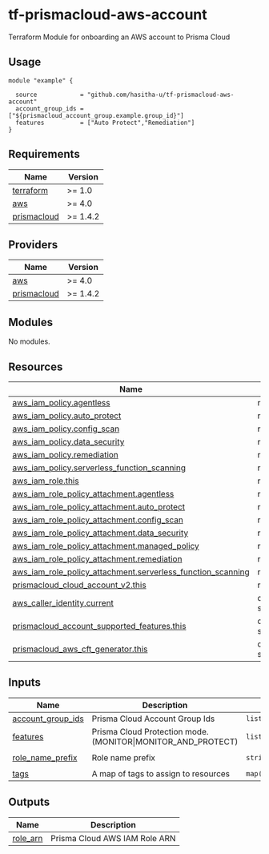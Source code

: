 # tf-prismacloud-aws-account
Terraform Module for onboarding an AWS account to Prisma Cloud

## Usage

```hcl
module "example" {

  source            = "github.com/hasitha-u/tf-prismacloud-aws-account"
  account_group_ids = ["${prismacloud_account_group.example.group_id}"]
  features          = ["Auto Protect","Remediation"]
}
```

<!-- BEGINNING OF PRE-COMMIT-TERRAFORM DOCS HOOK -->
## Requirements

| Name | Version |
|------|---------|
| <a name="requirement_terraform"></a> [terraform](#requirement\_terraform) | >= 1.0 |
| <a name="requirement_aws"></a> [aws](#requirement\_aws) | >= 4.0 |
| <a name="requirement_prismacloud"></a> [prismacloud](#requirement\_prismacloud) | >= 1.4.2 |

## Providers

| Name | Version |
|------|---------|
| <a name="provider_aws"></a> [aws](#provider\_aws) | >= 4.0 |
| <a name="provider_prismacloud"></a> [prismacloud](#provider\_prismacloud) | >= 1.4.2 |

## Modules

No modules.

## Resources

| Name | Type |
|------|------|
| [aws_iam_policy.agentless](https://registry.terraform.io/providers/hashicorp/aws/latest/docs/resources/iam_policy) | resource |
| [aws_iam_policy.auto_protect](https://registry.terraform.io/providers/hashicorp/aws/latest/docs/resources/iam_policy) | resource |
| [aws_iam_policy.config_scan](https://registry.terraform.io/providers/hashicorp/aws/latest/docs/resources/iam_policy) | resource |
| [aws_iam_policy.data_security](https://registry.terraform.io/providers/hashicorp/aws/latest/docs/resources/iam_policy) | resource |
| [aws_iam_policy.remediation](https://registry.terraform.io/providers/hashicorp/aws/latest/docs/resources/iam_policy) | resource |
| [aws_iam_policy.serverless_function_scanning](https://registry.terraform.io/providers/hashicorp/aws/latest/docs/resources/iam_policy) | resource |
| [aws_iam_role.this](https://registry.terraform.io/providers/hashicorp/aws/latest/docs/resources/iam_role) | resource |
| [aws_iam_role_policy_attachment.agentless](https://registry.terraform.io/providers/hashicorp/aws/latest/docs/resources/iam_role_policy_attachment) | resource |
| [aws_iam_role_policy_attachment.auto_protect](https://registry.terraform.io/providers/hashicorp/aws/latest/docs/resources/iam_role_policy_attachment) | resource |
| [aws_iam_role_policy_attachment.config_scan](https://registry.terraform.io/providers/hashicorp/aws/latest/docs/resources/iam_role_policy_attachment) | resource |
| [aws_iam_role_policy_attachment.data_security](https://registry.terraform.io/providers/hashicorp/aws/latest/docs/resources/iam_role_policy_attachment) | resource |
| [aws_iam_role_policy_attachment.managed_policy](https://registry.terraform.io/providers/hashicorp/aws/latest/docs/resources/iam_role_policy_attachment) | resource |
| [aws_iam_role_policy_attachment.remediation](https://registry.terraform.io/providers/hashicorp/aws/latest/docs/resources/iam_role_policy_attachment) | resource |
| [aws_iam_role_policy_attachment.serverless_function_scanning](https://registry.terraform.io/providers/hashicorp/aws/latest/docs/resources/iam_role_policy_attachment) | resource |
| [prismacloud_cloud_account_v2.this](https://registry.terraform.io/providers/PaloAltoNetworks/prismacloud/latest/docs/resources/cloud_account_v2) | resource |
| [aws_caller_identity.current](https://registry.terraform.io/providers/hashicorp/aws/latest/docs/data-sources/caller_identity) | data source |
| [prismacloud_account_supported_features.this](https://registry.terraform.io/providers/PaloAltoNetworks/prismacloud/latest/docs/data-sources/account_supported_features) | data source |
| [prismacloud_aws_cft_generator.this](https://registry.terraform.io/providers/PaloAltoNetworks/prismacloud/latest/docs/data-sources/aws_cft_generator) | data source |

## Inputs

| Name | Description | Type | Default | Required |
|------|-------------|------|---------|:--------:|
| <a name="input_account_group_ids"></a> [account\_group\_ids](#input\_account\_group\_ids) | Prisma Cloud Account Group Ids | `list(string)` | n/a | yes |
| <a name="input_features"></a> [features](#input\_features) | Prisma Cloud Protection mode. (MONITOR\|MONITOR\_AND\_PROTECT) | `list(string)` | `[]` | no |
| <a name="input_role_name_prefix"></a> [role\_name\_prefix](#input\_role\_name\_prefix) | Role name prefix | `string` | `"PrismaCloudRole-"` | no |
| <a name="input_tags"></a> [tags](#input\_tags) | A map of tags to assign to resources | `map(string)` | `{}` | no |

## Outputs

| Name | Description |
|------|-------------|
| <a name="output_role_arn"></a> [role\_arn](#output\_role\_arn) | Prisma Cloud AWS IAM Role ARN |
<!-- END OF PRE-COMMIT-TERRAFORM DOCS HOOK -->
